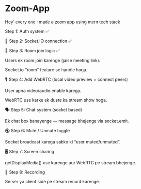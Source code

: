# Zoom-App
Hey' every one i made a zoom app using mern tech stack 

  Step 1: Auth system ✅

🔌 Step 2: Socket.IO connection ✅

🎥 Step 3: Room join logic ✅

Users ek room join karenge (jaise meeting link).

Socket.io “room” feature se handle hoga.

🎙️ Step 4: Add WebRTC (local video preview + connect peers)

User apna video/audio enable karega.

WebRTC use karke ek dusre ka stream show hoga.

🗣️ Step 5: Chat system (socket based)

Ek chat box banayenge — message bhejenge via socket.emit.

🔇 Step 6: Mute / Unmute toggle

Socket broadcast karega sabko ki “user muted/unmuted”.

🖥️ Step 7: Screen sharing

getDisplayMedia() use karenge aur WebRTC pe stream bhejenge.

📼 Step 8: Recording

Server ya client side pe stream record karenge.